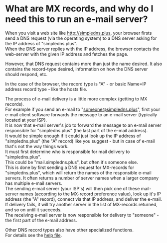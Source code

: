 ﻿---
category: 7
frontpage: false
comments: true
created-utc: 2019-01-01
modified-utc: 2019-01-01
---
# What are MX records, and why do I need this to run an e-mail server?

When you visit a web site like http://simpledns.plus, your browser firsts send a DNS request (via the operating system) to a DNS server asking for the IP address of "simpledns.plus".  
When the DNS server replies with the IP address, the browser contacts the web-server with the given IP address and fetches the page.

However, that DNS request contains more than just the name desired. It also contains the record-type desired, information on how the DNS server should respond, etc.

In the case of the browser, the record type is "A" - or basic Name=IP address record type - like the hosts file.

The process of e-mail delivery is a little more complex (getting to MX records).  
For example if you send an e-mail to "someone@simpledns.plus", first your e-mail client software forwards the message to an e-mail server (typically located at your ISP).  
It is now that e-mail server's job to forward the message to an e-mail server responsible for "simpledns.plus" (the last part of the e-mail address).  
It would be simple enough if it could just look up the IP address of "simpledns.plus" (the "A" record) like you suggest - but in case of e-mail that's not the way things work.  
It must first determine who is responsible for mail delivery to "simpledns.plus".  
This could be "mail.simpledns.plus", but often it's someone else.  
This is done by first sending a DNS request for MX-records for "simpledns.plus", which will return the names of the responsible e-mail servers. It often returns a number of server names when a larger company has multiple e-mail servers.  
The sending e-mail server (your ISP's) will then pick one of these mail-server names (according to the MX-record preference value), look up it's IP address (the "A" record), connect via that IP address, and deliver the e-mail.  
If delivery fails, it will try another server in the list of MX-records returned, and so on until it succeeds.  
The receiving e-mail server is now responsible for delivery to "someone" - the first part of the e-mail address.

Other DNS record types also have other specialized functions.  
For details see the [help file](https://simpledns.plus/helplink?p=rectypes).